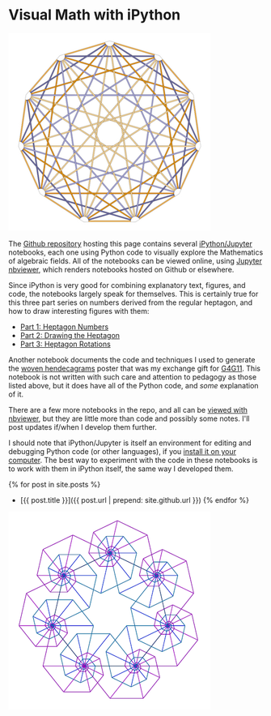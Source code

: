 ---
---
# Visual Math with iPython

![woven hendecagram image](hendecagrams.tiff)

The [Github repository](https://github.com/vorth/ipython)
hosting this page contains several [iPython/Jupyter](https://ipython.org/) notebooks,
each one using Python code to visually explore the Mathematics of algebraic fields.
All of the notebooks can be viewed online, using [Jupyter nbviewer](http://nbviewer.jupyter.org/),
which renders notebooks hosted on Github or elsewhere.

Since iPython is very good for combining explanatory text, figures, and code,
the notebooks largely speak for themselves.
This is certainly true for this three part series on numbers derived from the regular heptagon,
and how to draw interesting figures with them:

* [Part 1: Heptagon Numbers](http://nbviewer.jupyter.org/github/vorth/ipython/blob/master/heptagons/HeptagonNumbers.ipynb)
* [Part 2: Drawing the Heptagon](http://nbviewer.jupyter.org/github/vorth/ipython/blob/master/heptagons/DrawingTheHeptagon.ipynb)
* [Part 3: Heptagon Rotations](http://nbviewer.jupyter.org/github/vorth/ipython/blob/master/heptagons/Sevenfold%20Rotation.ipynb)

Another notebook documents the code and techniques I used to generate the
[woven hendecagrams](http://nbviewer.jupyter.org/github/vorth/ipython/blob/master/hendecagons/Hendecagons.ipynb)
poster that was my exchange gift for
[G4G11](http://www.gathering4gardner.org/g4g11-2014-recap/).
This notebook is not written with such care and attention to pedagogy as those listed above,
but it does have all of the Python code, and *some* explanation of it.

There are a few more notebooks in the repo, and all can be [viewed with
nbviewer](http://nbviewer.jupyter.org/github/vorth/ipython/tree/master/),
but they are little more than code and possibly some notes.
I'll post updates if/when I develop them further.

I should note that iPython/Jupyter is itself an environment
for editing and debugging Python code (or other languages),
if you [install it on your computer](https://jupyter.readthedocs.io/en/latest/install.html).
The best way to experiment with the code in these notebooks is to work with
them in iPython itself, the same way I developed them.

{% for post in site.posts %}
* [{{ post.title }}]({{ post.url | prepend: site.github.url }})
{% endfor %}

![heptanautiloid](heptanautiloid.tiff)

